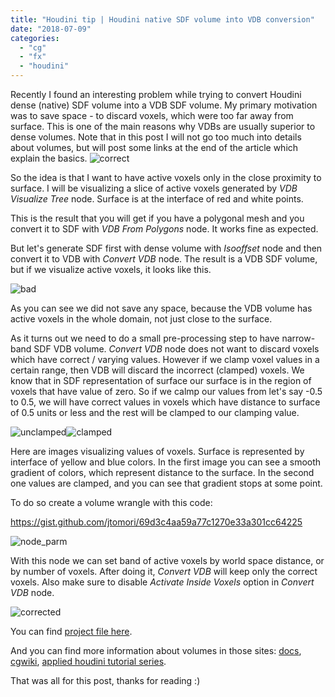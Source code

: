 ```yaml
---
title: "Houdini tip | Houdini native SDF volume into VDB conversion"
date: "2018-07-09"
categories: 
  - "cg"
  - "fx"
  - "houdini"
---
```


Recently I found an interesting problem while trying to convert Houdini dense (native) SDF volume into a VDB SDF volume. My primary motivation was to save space - to discard voxels, which were too far away from surface. This is one of the main reasons why VDBs are usually superior to dense volumes. Note that in this post I will not go too much into details about volumes, but will post some links at the end of the article which explain the basics. ![correct](images/correct.png)

So the idea is that I want to have active voxels only in the close proximity to surface. I will be visualizing a slice of active voxels generated by _VDB Visualize Tree_ node. Surface is at the interface of red and white points.

This is the result that you will get if you have a polygonal mesh and you convert it to SDF with _VDB From Polygons_ node. It works fine as expected.

But let's generate SDF first with dense volume with _Isooffset_ node and then convert it to VDB with _Convert VDB_ node. The result is a VDB SDF volume, but if we visualize active voxels, it looks like this.

![bad](images/bad.png)

As you can see we did not save any space, because the VDB volume has active voxels in the whole domain, not just close to the surface.

As it turns out we need to do a small pre-processing step to have narrow-band SDF VDB volume. _Convert VDB_ node does not want to discard voxels which have correct / varying values. However if we clamp voxel values in a certain range, then VDB will discard the incorrect (clamped) voxels. We know that in SDF representation of surface our surface is in the region of voxels that have value of zero. So if we calmp our values from let's say -0.5 to 0.5, we will have correct values in voxels which have distance to surface of 0.5 units or less and the rest will be clamped to our clamping value.

![unclamped](images/unclamped.png)![clamped](images/clamped.png)

Here are images visualizing values of voxels. Surface is represented by interface of yellow and blue colors. In the first image you can see a smooth gradient of colors, which represent distance to the surface. In the second one values are clamped, and you can see that gradient stops at some point.

To do so create a volume wrangle with this code:

https://gist.github.com/jtomori/69d3c4aa59a77c1270e33a301cc64225

![node_parm](images/node_parm.png)

With this node we can set band of active voxels by world space distance, or by number of voxels. After doing it, _Convert VDB_ will keep only the correct voxels. Also make sure to disable _Activate Inside Voxels_ option in _Convert VDB_ node.

![corrected](images/corrected.png)

You can find [project file here](https://drive.google.com/open?id=12XTnk_7INQZ4GXMiXbkFngQZQGFi-e6Y).

And you can find more information about volumes in those sites: [docs](http://www.sidefx.com/docs/houdini/model/volumes.html), [cgwiki](http://www.tokeru.com/cgwiki/index.php?title=HoudiniVolumes), [applied houdini tutorial series](https://vimeo.com/162636675).

That was all for this post, thanks for reading :)
